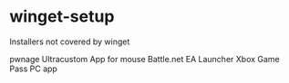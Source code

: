 # winget-setup

Installers not covered by winget

pwnage Ultracustom App for mouse
Battle.net
EA Launcher
Xbox Game Pass PC app

